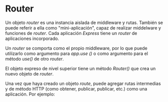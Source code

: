 # Router

Un objeto _router_ es una instancia aislada de middleware y rutas. También se puede referir a ella como "mini-aplicación", capaz de realizar middelware y funciones de _router_. Cada aplicación _Express_ tiene un _router_ de aplicaciones incorporado.

Un _router_ se comporta como el propio middleware, por lo que puede utilizarlo como argumento para _app.use \(\)_ o como argumento para el método _use\(\)_ de otro _router_.

El objeto expreso de nivel superior tiene un método _Router\(\)_ que crea un nuevo objeto de _router_.

Una vez que haya creado un objeto _route_, puede agregar rutas intermedias y de método HTTP \(como obtener, publicar, publicar, etc.\) como una aplicación. Por ejemplo:



